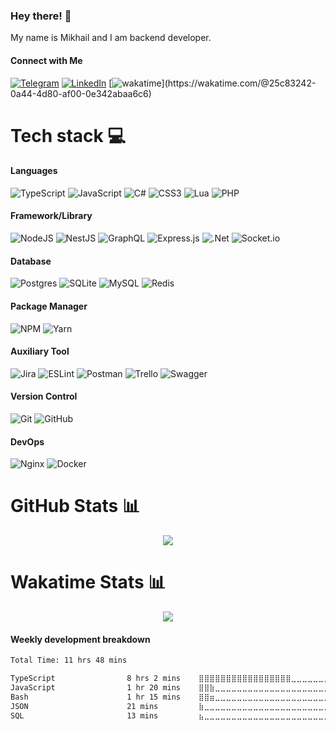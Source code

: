 ### Hey there! 👋

My name is Mikhail and I am backend developer.

#### Connect with Me 
[![Telegram](https://img.shields.io/badge/Telegram-%230088cc?logo=telegram&logoColor=white)](https://t.me/arkhipov_ms) [![LinkedIn](https://img.shields.io/badge/LinkedIn-%230077B5.svg?logo=linkedin&logoColor=white)](https://linkedin.com/in/arkhipov-ms?original_referer=arkhipov-ms) [![wakatime](https://wakatime.com/badge/user/25c83242-0a44-4d80-af00-0e342abaa6c6.svg?)](https://wakatime.com/@25c83242-0a44-4d80-af00-0e342abaa6c6)


# Tech stack 💻

#### Languages

![TypeScript](https://img.shields.io/badge/typescript-%23007ACC.svg?style=for-the-badge&logo=typescript&logoColor=white)
![JavaScript](https://img.shields.io/badge/javascript-%23323330.svg?style=for-the-badge&logo=javascript&logoColor=%23F7DF1E)
![C#](https://img.shields.io/badge/c%23-%23239120.svg?style=for-the-badge&logo=c-sharp&logoColor=white)
![CSS3](https://img.shields.io/badge/css3-%231572B6.svg?style=for-the-badge&logo=css3&logoColor=white)
![Lua](https://img.shields.io/badge/lua-%232C2D72.svg?style=for-the-badge&logo=lua&logoColor=white)
![PHP](https://img.shields.io/badge/php-%23777BB4.svg?style=for-the-badge&logo=php&logoColor=white)

#### Framework/Library

![NodeJS](https://img.shields.io/badge/node.js-6DA55F?style=for-the-badge&logo=node.js&logoColor=white)
![NestJS](https://img.shields.io/badge/nestjs-%23E0234E.svg?style=for-the-badge&logo=nestjs&logoColor=white)
![GraphQL](https://img.shields.io/badge/-GraphQL-E10098?style=for-the-badge&logo=graphql&logoColor=white)
![Express.js](https://img.shields.io/badge/express.js-%23404d59.svg?style=for-the-badge&logo=express&logoColor=%2361DAFB)
![.Net](https://img.shields.io/badge/.NET-5C2D91?style=for-the-badge&logo=.net&logoColor=white)
![Socket.io](https://img.shields.io/badge/Socket.io-black?style=for-the-badge&logo=socket.io&badgeColor=010101)

#### Database
![Postgres](https://img.shields.io/badge/postgres-%23316192.svg?style=for-the-badge&logo=postgresql&logoColor=white)
![SQLite](https://img.shields.io/badge/sqlite-%2307405e.svg?style=for-the-badge&logo=sqlite&logoColor=white)
![MySQL](https://img.shields.io/badge/mysql-%2300f.svg?style=for-the-badge&logo=mysql&logoColor=white)
![Redis](https://img.shields.io/badge/redis-%23DD0031.svg?style=for-the-badge&logo=redis&logoColor=white)

#### Package Manager
![NPM](https://img.shields.io/badge/NPM-%23CC3534.svg?style=for-the-badge&logo=npm&logoColor=white)
![Yarn](https://img.shields.io/badge/yarn-%232C8EBB.svg?style=for-the-badge&logo=yarn&logoColor=white)

#### Auxiliary Tool
![Jira](https://img.shields.io/badge/jira-%230A0FFF.svg?style=for-the-badge&logo=jira&logoColor=white)
![ESLint](https://img.shields.io/badge/ESLint-4B3263?style=for-the-badge&logo=eslint&logoColor=white)
![Postman](https://img.shields.io/badge/Postman-FF6C37?style=for-the-badge&logo=postman&logoColor=white)
![Trello](https://img.shields.io/badge/Trello-%23026AA7.svg?style=for-the-badge&logo=Trello&logoColor=white)
![Swagger](https://img.shields.io/badge/-Swagger-%23Clojure?style=for-the-badge&logo=swagger&logoColor=white)

#### Version Control
![Git](https://img.shields.io/badge/Git-%23F1502F?style=for-the-badge&logo=git&logoColor=white)
![GitHub](https://img.shields.io/badge/GitHub-%23171515.svg?style=for-the-badge&logo=github&logoColor=white)

#### DevOps
![Nginx](https://img.shields.io/badge/nginx-%23009639.svg?style=for-the-badge&logo=nginx&logoColor=white)
![Docker](https://img.shields.io/badge/docker-%230db7ed.svg?style=for-the-badge&logo=docker&logoColor=white)

# GitHub Stats 📊

<div style="text-align: center;">
    <picture>
        <source srcset="https://github-readme-streak-stats.herokuapp.com/?user=soloton&theme=dark#gh-dark-mode-only#gh-dark-mode-only" media="(prefers-color-scheme: dark)" />
        <source srcset="https://github-readme-streak-stats.herokuapp.com/?user=soloton#gh-light-mode-only" media="(prefers-color-scheme: light), (prefers-color-scheme: no-preference)" />
        <img src="https://github-readme-streak-stats.herokuapp.com/?user=soloton" />
    </picture>
</div>

# Wakatime Stats 📊

<div style="text-align: center;">
    <picture>
        <source srcset="https://github-readme-stats.vercel.app/api/wakatime?username=soloton&layout=compact&theme=dark#gh-dark-mode-only" media="(prefers-color-scheme: dark)" />
        <source srcset="https://github-readme-stats.vercel.app/api/wakatime?username=soloton&layout=compact#gh-light-mode-only" media="(prefers-color-scheme: light), (prefers-color-scheme: no-preference)" />
        <img src="https://github-readme-stats.vercel.app/api/wakatime?username=soloton&layout=compact" />
    </picture>
</div>

#### Weekly development breakdown
<!--START_SECTION:waka-->

```txt
Total Time: 11 hrs 48 mins

TypeScript                8 hrs 2 mins    ⣿⣿⣿⣿⣿⣿⣿⣿⣿⣿⣿⣿⣿⣿⣿⣿⣿⣀⣀⣀⣀⣀⣀⣀⣀   68.10 %
JavaScript                1 hr 20 mins    ⣿⣿⣷⣀⣀⣀⣀⣀⣀⣀⣀⣀⣀⣀⣀⣀⣀⣀⣀⣀⣀⣀⣀⣀⣀   11.37 %
Bash                      1 hr 15 mins    ⣿⣿⣶⣀⣀⣀⣀⣀⣀⣀⣀⣀⣀⣀⣀⣀⣀⣀⣀⣀⣀⣀⣀⣀⣀   10.70 %
JSON                      21 mins         ⣷⣀⣀⣀⣀⣀⣀⣀⣀⣀⣀⣀⣀⣀⣀⣀⣀⣀⣀⣀⣀⣀⣀⣀⣀   03.04 %
SQL                       13 mins         ⣦⣀⣀⣀⣀⣀⣀⣀⣀⣀⣀⣀⣀⣀⣀⣀⣀⣀⣀⣀⣀⣀⣀⣀⣀   01.95 %
```

<!--END_SECTION:waka-->

